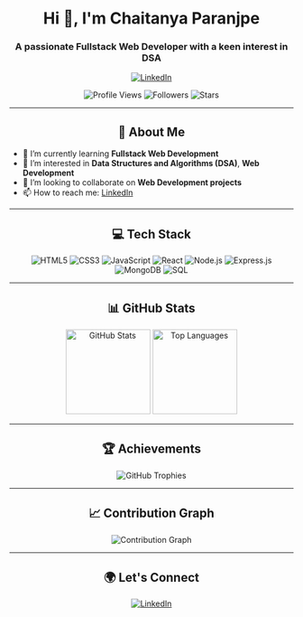 <h1 align="center">Hi 👋, I'm Chaitanya Paranjpe</h1>
<h3 align="center">A passionate Fullstack Web Developer with a keen interest in DSA</h3>

<p align="center">
  <a href="https://www.linkedin.com/in/chaitanya-paranjpe-304114229">
    <img src="https://img.shields.io/badge/LinkedIn-Connect-blue?style=for-the-badge&logo=linkedin" alt="LinkedIn"/>
  </a>
</p>

<p align="center">
  <img src="https://komarev.com/ghpvc/?username=cparanjpe&style=flat-square&color=blue" alt="Profile Views"/>
  <img src="https://img.shields.io/github/followers/cparanjpe?style=social" alt="Followers"/>
  <img src="https://img.shields.io/github/stars/cparanjpe?style=social" alt="Stars"/>
</p>

---

<h2 align="center">🚀 About Me</h2>

- 🌱 I’m currently learning **Fullstack Web Development**
- 👀 I’m interested in **Data Structures and Algorithms (DSA)**, **Web Development**
- 💞️ I’m looking to collaborate on **Web Development projects**
- 📫 How to reach me: [LinkedIn](https://www.linkedin.com/in/chaitanya-paranjpe-304114229)

---

<h2 align="center">💻 Tech Stack</h2>

<p align="center">
  <img src="https://img.shields.io/badge/HTML5-%23E34F26.svg?style=for-the-badge&logo=html5&logoColor=white" alt="HTML5"/>
  <img src="https://img.shields.io/badge/CSS3-%231572B6.svg?style=for-the-badge&logo=css3&logoColor=white" alt="CSS3"/>
  <img src="https://img.shields.io/badge/JavaScript-%23F7DF1E.svg?style=for-the-badge&logo=javascript&logoColor=black" alt="JavaScript"/>
  <img src="https://img.shields.io/badge/React-%2320232a.svg?style=for-the-badge&logo=react&logoColor=%2361DAFB" alt="React"/>
  <img src="https://img.shields.io/badge/Node.js-%2343853D.svg?style=for-the-badge&logo=node.js&logoColor=white" alt="Node.js"/>
  <img src="https://img.shields.io/badge/Express.js-%23404d59.svg?style=for-the-badge&logo=express&logoColor=%2361DAFB" alt="Express.js"/>
  <img src="https://img.shields.io/badge/MongoDB-%2347A248.svg?style=for-the-badge&logo=mongodb&logoColor=white" alt="MongoDB"/>
  <img src="https://img.shields.io/badge/SQL-%2300758F.svg?style=for-the-badge&logo=sqlite&logoColor=white" alt="SQL"/>
</p>

---

<h2 align="center">📊 GitHub Stats</h2>

<p align="center">
  <img src="https://github-readme-stats.vercel.app/api?username=cparanjpe&show_icons=true&theme=radical" alt="GitHub Stats" height="150"/>
  <img src="https://github-readme-stats.vercel.app/api/top-langs/?username=cparanjpe&layout=compact&theme=radical" alt="Top Languages" height="150"/>
</p>

---

<h2 align="center">🏆 Achievements</h2>

<p align="center">
  <img src="https://github-profile-trophy.vercel.app/?username=cparanjpe&theme=radical&margin-w=15&margin-h=15" alt="GitHub Trophies"/>
</p>

---

<h2 align="center">📈 Contribution Graph</h2>

<p align="center">
  <img src="https://activity-graph.herokuapp.com/graph?username=cparanjpe&bg_color=000&color=00ff00&line=00ff00&point=ffffff&hide_border=true" alt="Contribution Graph"/>
</p>

---

<h2 align="center">🌍 Let's Connect</h2>

<p align="center">
  <a href="https://www.linkedin.com/in/chaitanya-paranjpe-304114229">
    <img src="https://img.shields.io/badge/LinkedIn-Chaitanya%20Paranjpe-blue?style=for-the-badge&logo=linkedin" alt="LinkedIn"/>
  </a>
</p>

<!---
cparanjpe/cparanjpe is a ✨ special ✨ repository because its `README.md` (this file) appears on your GitHub profile.
You can click the Preview link to take a look at your changes.
--->
